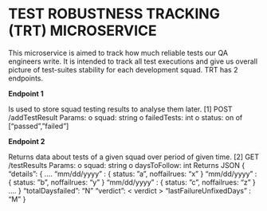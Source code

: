 # TEST ROBUSTNESS TRACKING (TRT) MICROSERVICE
This microservice is aimed to track how much reliable tests our QA engineers write.
It is intended to track all test executions and give us overall picture of test-suites
stability for each development squad. TRT has 2 endpoints.

**Endpoint 1**

Is used to store squad testing results to analyse them later.
[1] POST /addTestResult
Params:
o squad: string
o failedTests: int
o status: on of [“passed”,”failed”]

**Endpoint 2**

Returns data about tests of a given squad over period of given time.
[2] GET /testResults
Params:
o squad: string
o daysToFollow: int
Returns JSON
{ “details”: {
 ….
 “mm/dd/yyyy” : { status: ”a”, noffailrues: “x” }
 “mm/dd/yyyy” : { status: ”b”, noffailrues: “y” }
 “mm/dd/yyyy” : { status: ”c”, noffailrues: “z” }
 ….
 }
“totalDaysfailed”: “N”
“verdict”: < verdict >
“lastFailureUnfixedDays” : “M”
}
